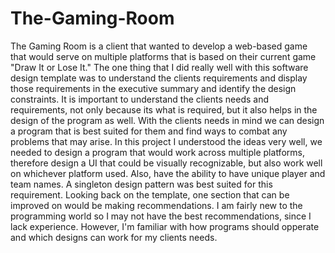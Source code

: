 # The-Gaming-Room

The Gaming Room is a client that wanted to develop a web-based game that would serve on multiple platforms that is based on their current game "Draw It or Lose It."
The one thing that I did really well with this software design template was to understand the clients requirements and display those requirements in the executive 
summary and identify the design constraints. It is important to understand the clients needs and requirements, not only because its what is required, but it also helps
in the design of the program as well. With the clients needs in mind we can design a program that is best suited for them and find ways to combat any problems that may arise.
In this project I understood the ideas very well, we needed to design a program that would work across multiple platforms, therefore design a UI that could be visually
recognizable, but also work well on whichever platform used. Also, have the ability to have unique player and team names. A singleton design pattern was best suited for 
this requirement. Looking back on the template, one section that can be improved on would be making recommendations. I am fairly new to the programming world so 
I may not have the best recommendations, since I lack experience. However, I'm familiar with how programs should opperate and which designs can work for my clients needs.
